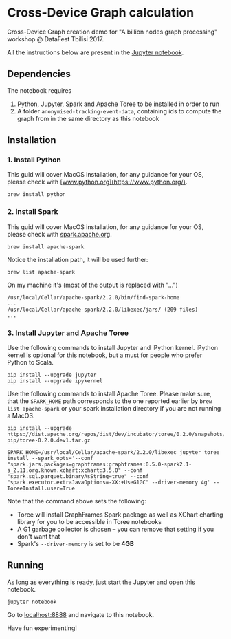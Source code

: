 # Cross-Device Graph calculation

Cross-Device Graph creation demo for "A billion nodes graph processing" workshop @ DataFest Tbilisi 2017. 

All the instructions below are present in the [Jupyter notebook](Cross-device-graph.html).

## Dependencies

The notebook requires 
1. Python, Jupyter, Spark and Apache Toree to be installed in order to run
1. A folder `anonymised-tracking-event-data`, containing ids to compute the graph from in the same directory as this notebook

## Installation

### 1. Install Python

This guid will cover MacOS installation, for any guidance for your OS, please check with [www.python.org](https://www.python.org/).

```
brew install python
```

### 2. Install Spark

This guid will cover MacOS installation, for any guidance for your OS, please check with [spark.apache.org](https://spark.apache.org/).

```
brew install apache-spark
```

Notice the installation path, it will be used further:
```
brew list apache-spark
```
On my machine it's (most of the output is replaced with "...")
```
/usr/local/Cellar/apache-spark/2.2.0/bin/find-spark-home
...
/usr/local/Cellar/apache-spark/2.2.0/libexec/jars/ (209 files)
...
```

### 3. Install Jupyter and Apache Toree

Use the following commands to install Jupyter and iPython kernel. iPython kernel is optional for this notebook, but a must for people who prefer Python to Scala.
```
pip install --upgrade jupyter
pip install --upgrade ipykernel
```

Use the following commands to install Apache Toree. Please make sure, that the `SPARK_HOME` path corresponds to the one reported earlier by `brew list apache-spark` or your spark installation directory if you are not running a MacOS.

```
pip install --upgrade https://dist.apache.org/repos/dist/dev/incubator/toree/0.2.0/snapshots/dev1/toree-pip/toree-0.2.0.dev1.tar.gz
```
```
SPARK_HOME=/usr/local/Cellar/apache-spark/2.2.0/libexec jupyter toree install --spark_opts='--conf "spark.jars.packages=graphframes:graphframes:0.5.0-spark2.1-s_2.11,org.knowm.xchart:xchart:3.5.0" --conf "spark.sql.parquet.binaryAsString=true" --conf "spark.executor.extraJavaOptions=-XX:+UseG1GC" --driver-memory 4g' --ToreeInstall.user=True
```

Note that the command above sets the following:
 * Toree will install GraphFrames Spark package as well as XChart charting library for you to be accessible in Toree notebooks
 * A G1 garbage collector is chosen – you can remove that setting if you don't want that
 * Spark's `--driver-memory` is set to be **4GB**

## Running

As long as everything is ready, just start the Jupyter and open this notebook. 
```
jupyter notebook
```

Go to [localhost:8888](localhost:8888) and navigate to this notebook. 

Have fun experimenting!

